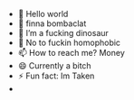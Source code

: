 - 👋 Hello world 
- 👀 finna bombaclat
- 🌱 I’m a fucking dinosaur 
- 🚫 No to fuckin homophobic 
- 📫 How to reach me? Money
- 😄 Currently a bitch
- ⚡ Fun fact: Im Taken
- 
<!---
Cyst12/Cyst12 is a ✨ special ✨ repository because its `README.md` (this file) appears on your GitHub profile.
You can click the Preview link to take a look at your changes.
--->

